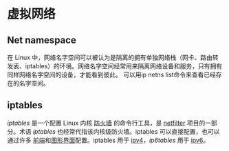 # 虚拟网络



## Net namespace

在 Linux 中，网络名字空间可以被认为是隔离的拥有单独网络栈（网卡、路由转发表、iptables）的环境。网络名字空间经常用来隔离网络设备和服务，只有拥有同样网络名字空间的设备，才能看到彼此。 可以用ip netns list命令来查看已经存在的名字空间。

## iptables

*iptables* 是一个配置 Linux 内核 [防火墙](https://wiki.archlinux.org/index.php/Firewall) 的命令行工具，是 [netfilter](https://en.wikipedia.org/wiki/Netfilter) 项目的一部分。术语 *iptables* 也经常代指该内核级防火墙。iptables 可以直接配置，也可以通过许多 [前端](https://wiki.archlinux.org/index.php/Firewalls#iptables_front-ends)和[图形界面](https://wiki.archlinux.org/index.php/Firewall#iptables_GUIs)配置。iptables 用于 [ipv4](https://en.wikipedia.org/wiki/Ipv4)，*ip6tables* 用于 [ipv6](https://en.wikipedia.org/wiki/Ipv6)。

